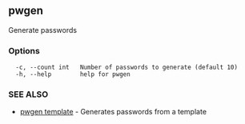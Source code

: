 ## pwgen

Generate passwords

### Options

```
  -c, --count int   Number of passwords to generate (default 10)
  -h, --help        help for pwgen
```

### SEE ALSO

* [pwgen template](pwgen_template.md)	 - Generates passwords from a template

